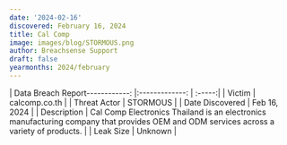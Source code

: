 ```yaml
---
date: '2024-02-16'
discovered: February 16, 2024
title: Cal Comp
image: images/blog/STORMOUS.png
author: Breachsense Support
draft: false
yearmonths: 2024/february
---
```


| Data Breach Report------------:     |:-------------:    | :-----:|
| Victim      | calcomp.co.th      | 
| Threat Actor      | STORMOUS      | 
| Date Discovered      | Feb 16, 2024      | 
| Description      | Cal Comp Electronics Thailand is an electronics manufacturing company that provides OEM and ODM services across a variety of products.      | 
| Leak Size      | Unknown      | 

